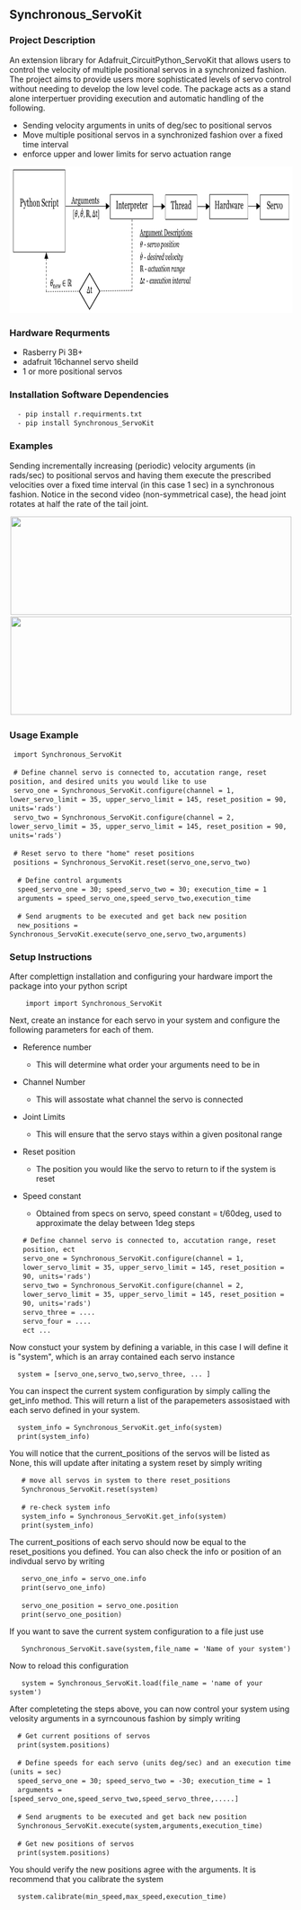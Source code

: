 ## Synchronous_ServoKit

### Project Description
An extension library for Adafruit_CircuitPython_ServoKit that allows users to control the velocity of multiple positional servos in a synchronized fashion. The project aims to provide users more sophisticated levels of servo control without needing to develop the low level code. The package acts as a stand alone interpertuer providing execution and automatic handling of the following. 

 - Sending velocity arguments in units of deg/sec to positional servos 
 - Move multiple positional servos in a synchronized fashion over a fixed time interval
 - enforce upper and lower limits for servo actuation range 

<p align="center">
<img src="https://github.com/Jesse-Redford/Synchronous_ServoKit/blob/master/(1)%20Process_Diagram_Synchronous_ServoKit.PNG" width="1050" height="260"> 
</p>

### Hardware Requrments
   - Rasberry Pi 3B+
   - adafruit 16channel servo sheild
   - 1 or more positional servos

### Installation Software Dependencies
      - pip install r.requirments.txt
      - pip install Synchronous_ServoKit
    
  <!--- ### Test 
      - cd working directiory
      - python Synchronous_ServoKit_calibrate.py 
-->

### Examples 
Sending incrementally increasing (periodic) velocity arguments (in rads/sec) to positional servos and having them execute the prescribed velocities over a fixed time interval (in this case 1 sec) in a synchronous fashion. Notice in the second video (non-symmetrical case), the head joint rotates at half the rate of the tail joint.

<p align="center">
<img src="https://github.com/Jesse-Redford/Synchronous_ServoKit/blob/master/synchronous_control_example.gif" width="500" height="175"> 
 <img src="https://github.com/Jesse-Redford/Synchronous_ServoKit/blob/master/varying_rates_synchronous_control_example.gif" width="500" height="175">
</p>



### Usage Example

     import Synchronous_ServoKit
  
     # Define channel servo is connected to, accutation range, reset position, and desired units you would like to use 
     servo_one = Synchronous_ServoKit.configure(channel = 1, lower_servo_limit = 35, upper_servo_limit = 145, reset_position = 90, units='rads')
     servo_two = Synchronous_ServoKit.configure(channel = 2, lower_servo_limit = 35, upper_servo_limit = 145, reset_position = 90, units='rads')
  
     # Reset servo to there "home" reset positions
     positions = Synchronous_ServoKit.reset(servo_one,servo_two) 
  
      # Define control arguments 
      speed_servo_one = 30; speed_servo_two = 30; execution_time = 1 
      arguments = speed_servo_one,speed_servo_two,execution_time
  
      # Send arugments to be executed and get back new position 
      new_positions = Synchronous_ServoKit.execute(servo_one,servo_two,arguments)
      
   

### Setup Instructions 

After complettign installation and configuring your hardware import the package into your python script

        import import Synchronous_ServoKit
            
Next, create an instance for each servo in your system and configure the following parameters for each of them. 

- Reference number 
     - This will determine what order your arguments need to be in
- Channel Number
     - This will assostate what channel the servo is connected 
- Joint Limits
     - This will ensure that the servo stays within a given positonal range
- Reset position
     - The position you would like the servo to return to if the system is reset 
- Speed constant
     - Obtained from specs on servo, speed constant = t/60deg, used to approximate the delay between 1deg steps 
  
      # Define channel servo is connected to, accutation range, reset position, ect
      servo_one = Synchronous_ServoKit.configure(channel = 1, lower_servo_limit = 35, upper_servo_limit = 145, reset_position = 90, units='rads')
      servo_two = Synchronous_ServoKit.configure(channel = 2, lower_servo_limit = 35, upper_servo_limit = 145, reset_position = 90, units='rads')
      servo_three = ....
      servo_four = ....
      ect ...
  
Now constuct your system by defining a variable, in this case I will define it is "system", which is an array contained each servo instance

      system = [servo_one,servo_two,servo_three, ... ]
 
You can inspect the current system configuration by simply calling the get_info method. This will return a list of the parapemeters assosistaed with each servo 
defined in your system. 

      system_info = Synchronous_ServoKit.get_info(system)
      print(system_info)
      
You will notice that the current_positions of the servos will be listed as None, this will update after initating a system reset by simply writing
       
       # move all servos in system to there reset_positions
       Synchronous_ServoKit.reset(system)
       
       # re-check system info 
       system_info = Synchronous_ServoKit.get_info(system)
       print(system_info)
       
The current_positions of each servo should now be equal to the reset_positions you defined. You can also check the info or position of an indivdual servo by writing
       
       servo_one_info = servo_one.info
       print(servo_one_info)
       
       servo_one_position = servo_one.position
       print(servo_one_position)
       
If you want to save the current system configuration to a file just use
       
       Synchronous_ServoKit.save(system,file_name = 'Name of your system')
       
Now to reload this configuration 
       
       system = Synchronous_ServoKit.load(file_name = 'name of your system')
       
After completeting the steps above, you can now control your system using velosity arguments in a syrncounous fashion by simply writing
      
      # Get current positions of servos
      print(system.positions)
      
      # Define speeds for each servo (units deg/sec) and an execution time (units = sec) 
      speed_servo_one = 30; speed_servo_two = -30; execution_time = 1 
      arguments = [speed_servo_one,speed_servo_two,speed_servo_three,.....] 
  
      # Send arugments to be executed and get back new position 
      Synchronous_ServoKit.execute(system,arguments,execution_time)
      
      # Get new positions of servos
      print(system.positions)
      
You should verify the new positions agree with the arguments. It is recommend that you calibrate the system 

      system.calibrate(min_speed,max_speed,execution_time)




  
  
  
  
